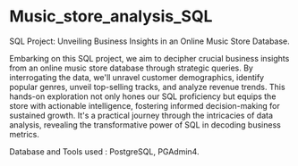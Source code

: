 # Music_store_analysis_SQL
SQL Project: Unveiling Business Insights in an Online Music Store Database.

Embarking on this SQL project, we aim to decipher crucial business insights from an online music store database through strategic queries. By interrogating the data, we'll unravel customer demographics, identify popular genres, unveil top-selling tracks, and analyze revenue trends. This hands-on exploration not only hones our SQL proficiency but equips the store with actionable intelligence, fostering informed decision-making for sustained growth. It's a practical journey through the intricacies of data analysis, revealing the transformative power of SQL in decoding business metrics.

Database and Tools used : PostgreSQL, PGAdmin4.
